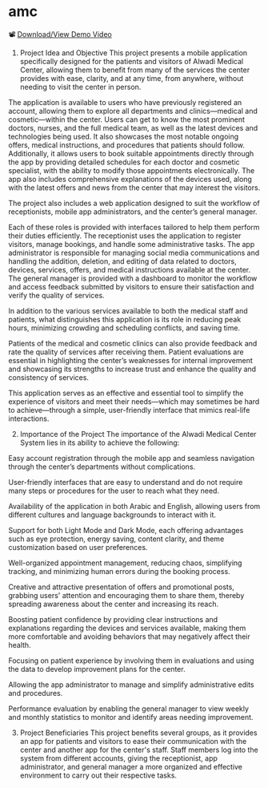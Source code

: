 # amc


📽️ [Download/View Demo Video](./alwadi-medical-center.mp4)


1. Project Idea and Objective
This project presents a mobile application specifically designed for the patients and visitors of Alwadi Medical Center, allowing them to benefit from many of the services the center provides with ease, clarity, and at any time, from anywhere, without needing to visit the center in person.

The application is available to users who have previously registered an account, allowing them to explore all departments and clinics—medical and cosmetic—within the center. Users can get to know the most prominent doctors, nurses, and the full medical team, as well as the latest devices and technologies being used. It also showcases the most notable ongoing offers, medical instructions, and procedures that patients should follow. Additionally, it allows users to book suitable appointments directly through the app by providing detailed schedules for each doctor and cosmetic specialist, with the ability to modify those appointments electronically. The app also includes comprehensive explanations of the devices used, along with the latest offers and news from the center that may interest the visitors.

The project also includes a web application designed to suit the workflow of receptionists, mobile app administrators, and the center’s general manager.

Each of these roles is provided with interfaces tailored to help them perform their duties efficiently. The receptionist uses the application to register visitors, manage bookings, and handle some administrative tasks. The app administrator is responsible for managing social media communications and handling the addition, deletion, and editing of data related to doctors, devices, services, offers, and medical instructions available at the center. The general manager is provided with a dashboard to monitor the workflow and access feedback submitted by visitors to ensure their satisfaction and verify the quality of services.

In addition to the various services available to both the medical staff and patients, what distinguishes this application is its role in reducing peak hours, minimizing crowding and scheduling conflicts, and saving time.

Patients of the medical and cosmetic clinics can also provide feedback and rate the quality of services after receiving them. Patient evaluations are essential in highlighting the center’s weaknesses for internal improvement and showcasing its strengths to increase trust and enhance the quality and consistency of services.

This application serves as an effective and essential tool to simplify the experience of visitors and meet their needs—which may sometimes be hard to achieve—through a simple, user-friendly interface that mimics real-life interactions.


2. Importance of the Project
The importance of the Alwadi Medical Center System lies in its ability to achieve the following:

Easy account registration through the mobile app and seamless navigation through the center’s departments without complications.

User-friendly interfaces that are easy to understand and do not require many steps or procedures for the user to reach what they need.

Availability of the application in both Arabic and English, allowing users from different cultures and language backgrounds to interact with it.

Support for both Light Mode and Dark Mode, each offering advantages such as eye protection, energy saving, content clarity, and theme customization based on user preferences.

Well-organized appointment management, reducing chaos, simplifying tracking, and minimizing human errors during the booking process.

Creative and attractive presentation of offers and promotional posts, grabbing users' attention and encouraging them to share them, thereby spreading awareness about the center and increasing its reach.

Boosting patient confidence by providing clear instructions and explanations regarding the devices and services available, making them more comfortable and avoiding behaviors that may negatively affect their health.

Focusing on patient experience by involving them in evaluations and using the data to develop improvement plans for the center.

Allowing the app administrator to manage and simplify administrative edits and procedures.

Performance evaluation by enabling the general manager to view weekly and monthly statistics to monitor and identify areas needing improvement.

3. Project Beneficiaries
This project benefits several groups, as it provides an app for patients and visitors to ease their communication with the center and another app for the center's staff. Staff members log into the system from different accounts, giving the receptionist, app administrator, and general manager a more organized and effective environment to carry out their respective tasks.
